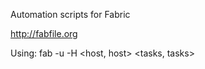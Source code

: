 Automation scripts for Fabric

http://fabfile.org

Using: fab -u <user> -H <host, host> <tasks, tasks>
